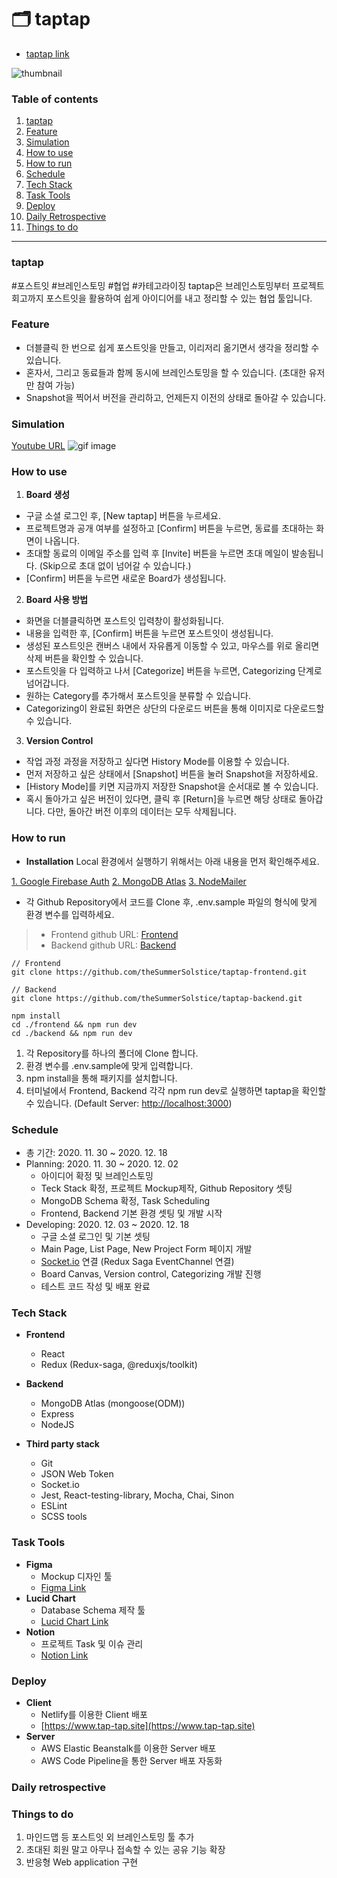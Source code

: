 # 🗂 taptap
- [taptap link](https://www.tap-tap.site)
<img src='https://drive.google.com/uc?id=1Y0qAZBgPGgDyWYNBoGlv2LxOK2sgt-Il' alt='thumbnail'>

### Table of contents
1. [taptap](#taptap)
2. [Feature](#feature)
3. [Simulation](#simulation)
4. [How to use](#how-to-use)
5. [How to run](#how-to-run)
6. [Schedule](#schedule)
7. [Tech Stack](#tech-stack)
8. [Task Tools](#tast-tools)
9. [Deploy](#deploy)
10. [Daily Retrospective](#daily-retrospective)
11. [Things to do](#things-to-do)

---

### taptap
  #포스트잇 #브레인스토밍 #협업 #카테고라이징
taptap은 브레인스토밍부터 프로젝트 회고까지 포스트잇을 활용하여 쉽게 아이디어를 내고 정리할 수 있는 협업 툴입니다.

### Feature
- 더블클릭 한 번으로 쉽게 포스트잇을 만들고, 이리저리 옮기면서 생각을 정리할 수 있습니다.
- 혼자서, 그리고 동료들과 함께 동시에 브레인스토밍을 할 수 있습니다. (초대한 유저만 참여 가능)
- Snapshot을 찍어서 버전을 관리하고, 언제든지 이전의 상태로 돌아갈 수 있습니다.

### Simulation
[Youtube URL](http://www.google.com)
<img src='https://drive.google.com/uc?id=1aWXuQTVVDVEtGEo1EY3YD3hXZeOZEag6' alt='gif image'>

### How to use
1. **Board 생성**
  - 구글 소셜 로그인 후, [New taptap] 버튼을 누르세요.
  - 프로젝트명과 공개 여부를 설정하고 [Confirm] 버튼을 누르면, 동료를 초대하는 화면이 나옵니다.
  - 초대할 동료의 이메일 주소를 입력 후 [Invite] 버튼을 누르면 초대 메일이 발송됩니다. (Skip으로 초대 없이 넘어갈 수 있습니다.)
  - [Confirm] 버튼을 누르면 새로운 Board가 생성됩니다.
2. **Board 사용 방법**
  - 화면을 더블클릭하면 포스트잇 입력창이 활성화됩니다.
  - 내용을 입력한 후, [Confirm] 버튼을 누르면 포스트잇이 생성됩니다.
  - 생성된 포스트잇은 캔버스 내에서 자유롭게 이동할 수 있고, 마우스를 위로 올리면 삭제 버튼을 확인할 수 있습니다.
  - 포스트잇을 다 입력하고 나서 [Categorize] 버튼을 누르면, Categorizing 단계로 넘어갑니다.
  - 원하는 Category를 추가해서 포스트잇을 분류할 수 있습니다.
  - Categorizing이 완료된 화면은 상단의 다운로드 버튼을 통해 이미지로 다운로드할 수 있습니다.
3. **Version Control**
  - 작업 과정 과정을 저장하고 싶다면 History Mode를 이용할 수 있습니다.
  - 먼저 저장하고 싶은 상태에서 [Snapshot] 버튼을 눌러 Snapshot을 저장하세요.
  - [History Mode]를 키면 지금까지 저장한 Snapshot을 순서대로 볼 수 있습니다.
  - 혹시 돌아가고 싶은 버전이 있다면, 클릭 후 [Return]을 누르면 해당 상태로 돌아갑니다. 다만, 돌아간 버전 이후의 데이터는 모두 삭제됩니다.

### How to run
- **Installation**
Local 환경에서 실행하기 위해서는 아래 내용을 먼저 확인해주세요.
<!-- env file sample -->
[1. Google Firebase Auth](https://firebase.google.com/)
[2. MongoDB Atlas](https://www.mongodb.com/cloud/atlas)
[3. NodeMailer](https://nodemailer.com/about/)

- 각 Github Repository에서 코드를 Clone 후, .env.sample 파일의 형식에 맞게 환경 변수를 입력하세요.
> - Frontend github URL: [Frontend](https://github.com/theSummerSolstice/taptap-frontend)
> - Backend github URL: [Backend](https://github.com/theSummerSolstice/taptap-backend)

```
// Frontend
git clone https://github.com/theSummerSolstice/taptap-frontend.git

// Backend
git clone https://github.com/theSummerSolstice/taptap-backend.git

npm install
cd ./frontend && npm run dev
cd ./backend && npm run dev
```
1. 각 Repository를 하나의 폴더에 Clone 합니다.
2. 환경 변수를 .env.sample에 맞게 입력합니다.
3. npm install을 통해 패키지를 설치합니다.
4. 터미널에서 Frontend, Backend 각각 npm run dev로 실행하면 taptap을 확인할 수 있습니다. (Default Server: [http://localhost:3000](http://localhost:3000))

### Schedule
- 총 기간: 2020. 11. 30 ~ 2020. 12. 18
- Planning: 2020. 11. 30 ~ 2020. 12. 02
  - 아이디어 확정 및 브레인스토밍
  - Teck Stack 확정, 프로젝트 Mockup제작, Github Repository 셋팅
  - MongoDB Schema 확정, Task Scheduling
  - Frontend, Backend 기본 환경 셋팅 및 개발 시작
- Developing: 2020. 12. 03 ~ 2020. 12. 18
  - 구글 소셜 로그인 및 기본 셋팅
  - Main Page, List Page, New Project Form 페이지 개발
  - [Socket.io](http://socket.io) 연결 (Redux Saga EventChannel 연결)
  - Board Canvas, Version control, Categorizing 개발 진행
  - 테스트 코드 작성 및 배포 완료

### Tech Stack
- **Frontend**
  - React
  - Redux (Redux-saga, @reduxjs/toolkit)

- **Backend**
  - MongoDB Atlas (mongoose(ODM))
  - Express
  - NodeJS

- **Third party stack**
  - Git
  - JSON Web Token
  - Socket.io
  - Jest, React-testing-library, Mocha, Chai, Sinon
  - ESLint
  - SCSS tools

### Task Tools
- **Figma**
  - Mockup 디자인 툴
  - [Figma Link](https://www.figma.com/file/9pRdnseACnUCasda0rxzRu/taptap?node-id=0%3A1)
- **Lucid Chart**
  - Database Schema 제작 툴
  - [Lucid Chart Link](https://lucid.app/lucidchart/invitations/accept/78fea081-4fc4-4af0-bdca-8d287d57bcb0)
- **Notion**
  - 프로젝트 Task 및 이슈 관리
  - [Notion Link](https://www.notion.so/1ff95b7e4400490e96ada7813ea2366a?v=6e4840fa58d141e590a08349836987cc)

### Deploy
- **Client**
  - Netlify를 이용한 Client 배포
  - [https://www.tap-tap.site](https://www.tap-tap.site)
- **Server**
  - AWS Elastic Beanstalk를 이용한 Server 배포
  - AWS Code Pipeline을 통한 Server 배포 자동화

### Daily retrospective
<!-- TIL image -->

### Things to do
1. 마인드맵 등 포스트잇 외 브레인스토밍 툴 추가
2. 초대된 회원 말고 아무나 접속할 수 있는 공유 기능 확장
3. 반응형 Web application 구현
